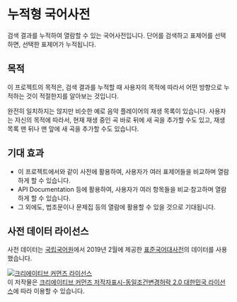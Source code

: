 # 누적형 국어사전

검색 결과를 누적하여 열람할 수 있는 국어사전입니다. 단어를 검색하고 표제어를 선택하면, 선택한 표제어가 누적됩니다.

## 목적

이 프로젝트의 목적은, 검색 결과를 누적할 때 사용자의 목적에 따라서 어떤 방향으로 누적하는 것이 적절한지를 알아보는 것입니다.

완전히 일치하지는 않지만 비슷한 예로 음악 플레이어의 재생 목록이 있습니다. 사용자는 자신의 목적에 따라서, 현재 재생 중인 곡 바로 뒤에 새 곡을 추가할 수도 있고, 재생 목록 맨 뒤나 맨 앞에 새 곡을 추가할 수도 있습니다.

## 기대 효과

- 이 프로젝트에서와 같이 사전에 활용하여, 사용자가 여러 표제어들을 비교하며 열람하게 할 수 있습니다.
- API Documentation 등에 활용하여, 사용자가 여러 항목들을 비교·참고하며 열람하게 할 수 있습니다.
- 그 외에도, 법조문이나 문제집 등의 열람에 활용할 수 있을 것으로 기대됩니다.

## 사전 데이터 라이선스

사전 데이터는 [국립국어원](https://korean.go.kr/)에서 2019년 2월에 제공한 [표준국어대사전](https://stdict.korean.go.kr/)의 데이터를 사용했습니다.

[![크리에이티브 커먼즈 라이선스](https://i.creativecommons.org/l/by-sa/2.0/kr/88x31.png)](http://creativecommons.org/licenses/by-sa/2.0/kr/)  
이 저작물은 [크리에이티브 커먼즈 저작자표시-동일조건변경허락 2.0 대한민국 라이선스](http://creativecommons.org/licenses/by-sa/2.0/kr/)에 따라 이용할 수 있습니다.
